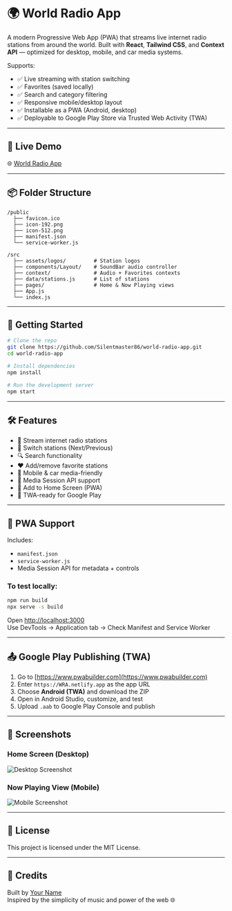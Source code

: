 # 🌍 World Radio App

A modern Progressive Web App (PWA) that streams live internet radio stations from around the world. Built with **React**, **Tailwind CSS**, and **Context API** — optimized for desktop, mobile, and car media systems. 

Supports:
- ✅ Live streaming with station switching
- ✅ Favorites (saved locally)
- ✅ Search and category filtering
- ✅ Responsive mobile/desktop layout
- ✅ Installable as a PWA (Android, desktop)
- ✅ Deployable to Google Play Store via Trusted Web Activity (TWA)

---

## 🔗 Live Demo

🌐 [World Radio App](https://WRA.netlify.app)

---

## 📦 Folder Structure

```
/public
  ├── favicon.ico
  ├── icon-192.png
  ├── icon-512.png
  ├── manifest.json
  └── service-worker.js

/src
  ├── assets/logos/         # Station logos
  ├── components/Layout/    # SoundBar audio controller
  ├── context/              # Audio + Favorites contexts
  ├── data/stations.js      # List of stations
  ├── pages/                # Home & Now Playing views
  ├── App.js
  └── index.js
```

---

## 🚀 Getting Started

```bash
# Clone the repo
git clone https://github.com/Silentmaster86/world-radio-app.git
cd world-radio-app

# Install dependencies
npm install

# Run the development server
npm start
```

---

## 🛠 Features

- 🎵 Stream internet radio stations
- 🔁 Switch stations (Next/Previous)
- 🔍 Search functionality
- ❤️ Add/remove favorite stations
- 📱 Mobile & car media-friendly
- 🧭 Media Session API support
- 📲 Add to Home Screen (PWA)
- 🧱 TWA-ready for Google Play

---

## 📱 PWA Support

Includes:
- `manifest.json`
- `service-worker.js`
- Media Session API for metadata + controls

### To test locally:
```bash
npm run build
npx serve -s build
```

Open [http://localhost:3000](http://localhost:3000)  
Use DevTools → Application tab → Check Manifest and Service Worker

---

## 📤 Google Play Publishing (TWA)

1. Go to [https://www.pwabuilder.com](https://www.pwabuilder.com)
2. Enter `https://WRA.netlify.app` as the app URL
3. Choose **Android (TWA)** and download the ZIP
4. Open in Android Studio, customize, and test
5. Upload `.aab` to Google Play Console and publish

---

## 📸 Screenshots

### Home Screen (Desktop)
![Desktop Screenshot](./screenshots/desktop-home.png)

### Now Playing View (Mobile)
![Mobile Screenshot](./screenshots/mobile-now-playing.png)

---

## 📃 License

This project is licensed under the MIT License.

---

## 🙌 Credits

Built by [Your Name](https://github.com/Silentmaster86)  
Inspired by the simplicity of music and power of the web 🌐
